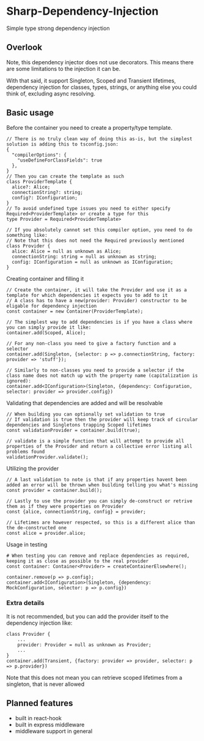 # Sharp-Dependency-Injection

Simple type strong dependency injection

## Overlook

Note, this dependency injector does not use decorators. This means there are some limitations to the injection it can be.

With that said, it support Singleton, Scoped and Transient lifetimes, dependency injection for classes, types, strings, or anything else you could think of, excluding async resolving.


## Basic usage
Before the container you need to create a property/type template.
```
// There is no truly clean way of doing this as-is, but the simplest solution is adding this to tsconfig.json:
{
  "compilerOptions": {
    "useDefineForClassFields": true
  },
}
// Then you can create the template as such
class ProviderTemplate {
  alice?: Alice;
  connectionString?: string;
  config?: IConfiguration;
}
// To avoid undefined type issues you need to either specify Required<ProviderTemplate> or create a type for this
type Provider = Required<ProviderTemplate>

// If you absolutely cannot set this compiler option, you need to do something like:
// Note that this does not need the Required previously mentioned
class Provider {
  alice: Alice = null as unknown as Alice;
  connectionString: string = null as unknown as string;
  config: IConfiguration = null as unknown as IConfiguration;
}
```
Creating container and filling it
```
// Create the container, it will take the Provider and use it as a template for which dependencies it expects you to add to it
// A class has to have a new(provider: Provider) constructor to be eligable for dependency injection
const container = new Container(ProviderTemplate);

// The simplest way to add dependencies is if you have a class where you can simply provide it like:
container.add(Scoped, Alice);

// For any non-class you need to give a factory function and a selector
container.add(Singleton, {selector: p => p.connectionString, factory: provider => 'stuff'});

// Similarly to non-classes you need to provide a selector if the class name does not match up with the property name (capitalization is ignored):
container.add<IConfiguration>(Singleton, {dependency: Configuration, selector: provider => provider.config})
```
Validating that dependencies are added and will be resolvable
```
// When building you can optionally set validation to true
// If validation is true then the provider will keep track of circular dependencies and Singletons trapping Scoped lifetimes
const validationProvider = container.build(true);

// validate is a simple function that will attempt to provide all properties of the Provider and return a collective error listing all problems found
validationProvider.validate();
```
Utilizing the provider
```
// A last validation to note is that if any properties havent been added an error will be thrown when building telling you what's missing
const provider = container.build();

// Lastly to use the provider you can simply de-construct or retrive them as if they were properties on Provider
const {alice, connectionString, config} = provider;

// Lifetimes are however respected, so this is a different alice than the de-constructed one
const alice = provider.alice;
```
Usage in testing
```
# When testing you can remove and replace dependencies as required, keeping it as close as possible to the real provider
const container: Container<Provider> = createContainerElsewhere();

container.remove(p => p.config);
container.add<IConfiguration>(Singleton, {dependency: MockConfiguration, selector: p => p.config})

```

### Extra details
It is not recommended, but you can add the provider itself to the dependency injection like:
```
class Provider {
    ...
    provider: Provider = null as unknown as Provider;
    ...
}
container.add(Transient, {factory: provider => provider, selector: p => p.provider})
```

Note that this does not mean you can retrieve scoped lifetimes from a singleton, that is never allowed

## Planned features

- built in react-hook
- built in express middleware
- middleware support in general